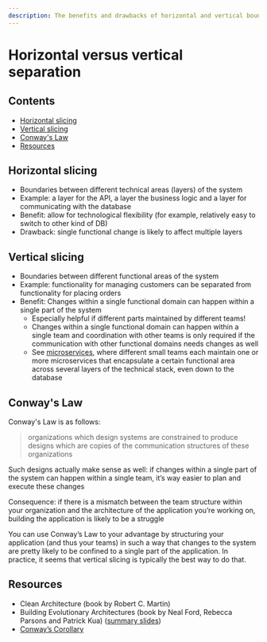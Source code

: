 ```yaml
---
description: The benefits and drawbacks of horizontal and vertical boundaries
---
```


# Horizontal versus vertical separation

## Contents

-   [Horizontal slicing](#horizontal-slicing)
-   [Vertical slicing](#vertical-slicing)
-   [Conway's Law](#conways-law)
-   [Resources](#resources)

## Horizontal slicing

-   Boundaries between different technical areas (layers) of the system
-   Example: a layer for the API, a layer the business logic and a layer for communicating with the database
-   Benefit: allow for technological flexibility (for example, relatively easy to switch to other kind of DB)
-   Drawback: single functional change is likely to affect multiple layers

## Vertical slicing

-   Boundaries between different functional areas of the system
-   Example: functionality for managing customers can be separated from functionality for placing orders
-   Benefit: Changes within a single functional domain can happen within a single part of the system
    -   Especially helpful if different parts maintained by different teams!
    -   Changes within a single functional domain can happen within a single team and coordination with other teams is only required if the communication with other functional domains needs changes as well
    -   See [microservices](../reference-architectures/Microservices.md), where different small teams each maintain one or more microservices that encapsulate a certain functional area across several layers of the technical stack, even down to the database

## Conway's Law

Conway's Law is as follows:

> organizations which design systems are constrained to produce designs which are copies of the communication structures of these organizations

Such designs actually make sense as well: if changes within a single part of the system can happen within a single team, it’s way easier to plan and execute these changes

Consequence: if there is a mismatch between the team structure within your organization and the architecture of the application you’re working on, building the application is likely to be a struggle

You can use Conway’s Law to your advantage by structuring your application (and thus your teams) in such a way that changes to the system are pretty likely to be confined to a single part of the application. In practice, it seems that vertical slicing is typically the best way to do that.

## Resources

-   Clean Architecture (book by Robert C. Martin)
-   Building Evolutionary Architectures (book by Neal Ford, Rebecca Parsons and Patrick Kua) ([summary slides](http://nealford.com/downloads/Evolutionary_Architecture_Keynote_by_Neal_Ford.pdf))
-   [Conway’s Corollary](http://www.ianbicking.org/blog/2015/08/conways-corollary.html)
